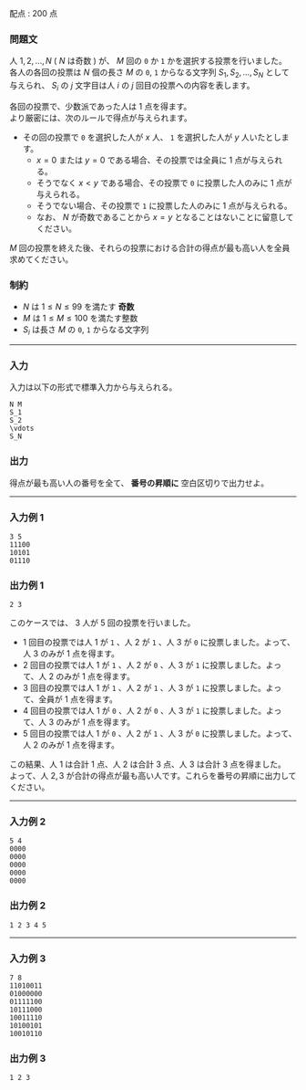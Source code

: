 配点 : $200$ 点

### 問題文

人 $1,2,\dots,N$ ( $N$ は奇数 ) が、 $M$ 回の `0` か `1` かを選択する投票を行いました。  
各人の各回の投票は $N$ 個の長さ $M$ の `0`, `1` からなる文字列 $S_1,S_2,\dots,S_N$ として与えられ、 $S_i$ の $j$ 文字目は人 $i$ の $j$ 回目の投票への内容を表します。

各回の投票で、少数派であった人は $1$ 点を得ます。  
より厳密には、次のルールで得点が与えられます。

  * その回の投票で `0` を選択した人が $x$ 人、 `1` を選択した人が $y$ 人いたとします。
    * $x=0$ または $y=0$ である場合、その投票では全員に $1$ 点が与えられる。
    * そうでなく $x<y$ である場合、その投票で `0` に投票した人のみに $1$ 点が与えられる。
    * そうでない場合、その投票で `1` に投票した人のみに $1$ 点が与えられる。
    * なお、 $N$ が奇数であることから $x=y$ となることはないことに留意してください。



$M$ 回の投票を終えた後、それらの投票における合計の得点が最も高い人を全員求めてください。

### 制約

  * $N$ は $1 \le N \le 99$ を満たす **奇数**
  * $M$ は $1 \le M \le 100$ を満たす整数
  * $S_i$ は長さ $M$ の `0`, `1` からなる文字列



* * *

### 入力

入力は以下の形式で標準入力から与えられる。
    
    
    N M
    S_1
    S_2
    \vdots
    S_N

### 出力

得点が最も高い人の番号を全て、 **番号の昇順に** 空白区切りで出力せよ。

* * *

### 入力例 1
    
    
    3 5
    11100
    10101
    01110

### 出力例 1
    
    
    2 3

このケースでは、 $3$ 人が $5$ 回の投票を行いました。

  * $1$ 回目の投票では人 $1$ が `1` 、人 $2$ が `1` 、人 $3$ が `0` に投票しました。よって、人 $3$ のみが $1$ 点を得ます。
  * $2$ 回目の投票では人 $1$ が `1` 、人 $2$ が `0` 、人 $3$ が `1` に投票しました。よって、人 $2$ のみが $1$ 点を得ます。
  * $3$ 回目の投票では人 $1$ が `1` 、人 $2$ が `1` 、人 $3$ が `1` に投票しました。よって、全員が $1$ 点を得ます。
  * $4$ 回目の投票では人 $1$ が `0` 、人 $2$ が `0` 、人 $3$ が `1` に投票しました。よって、人 $3$ のみが $1$ 点を得ます。
  * $5$ 回目の投票では人 $1$ が `0` 、人 $2$ が `1` 、人 $3$ が `0` に投票しました。よって、人 $2$ のみが $1$ 点を得ます。



この結果、人 $1$ は合計 $1$ 点、人 $2$ は合計 $3$ 点、人 $3$ は合計 $3$ 点を得ました。  
よって、人 $2,3$ が合計の得点が最も高い人です。これらを番号の昇順に出力してください。

* * *

### 入力例 2
    
    
    5 4
    0000
    0000
    0000
    0000
    0000

### 出力例 2
    
    
    1 2 3 4 5

* * *

### 入力例 3
    
    
    7 8
    11010011
    01000000
    01111100
    10111000
    10011110
    10100101
    10010110

### 出力例 3
    
    
    1 2 3